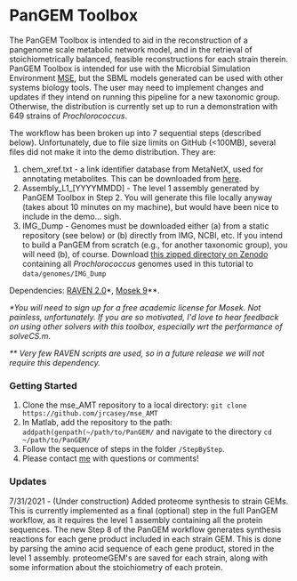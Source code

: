 # PanGEM Toolbox
The PanGEM Toolbox is intended to aid in the reconstruction of a pangenome scale metabolic network model, and in the retrieval of stoichiometrically balanced, feasible reconstructions for each strain therein. PanGEM Toolbox is intended for use with the Microbial Simulation Environment [MSE](https://github.com/jrcasey/mse_AMT), but the SBML models generated can be used with other systems biology tools. The user may need to implement changes and updates if they intend on running this pipeline for a new taxonomic group. Otherwise, the distribution is currently set up to run a demonstration with 649 strains of *Prochlorococcus*. 

The workflow has been broken up into 7 sequential steps (described below). Unfortunately, due to file size limits on GitHub (<100MB), several files did not make it into the demo distribution. They are:

1. chem_xref.txt - a link identifier database from MetaNetX, used for annotating metabolites. This can be downloaded from [here](https://www.metanetx.org/mnxdoc/mnxref.html).
2. Assembly\_L1\_[YYYYMMDD] - The level 1 assembly generated by PanGEM Toolbox in Step 2. You will generate this file locally anyway (takes about 10 minutes on my machine), but would have been nice to include in the demo... sigh.
3. IMG_Dump - Genomes must be downloaded either (a) from a static repository (see below) or (b) directly from IMG, NCBI, etc. If you intend to build a PanGEM from scratch (e.g., for another taxonomic group), you will need (b), of course. Download [this zipped directory on Zenodo](http://doi.org/10.5281/zenodo.4477905) containing all *Prochlorococcus* genomes used in this tutorial to `data/genomes/IMG_Dump`

Dependencies: [RAVEN 2.0](https://github.com/SysBioChalmers/RAVEN/wiki)\*, [Mosek 9](https://www.mosek.com/downloads/)\**. 

*\*You will need to sign up for a free academic license for Mosek. Not painless, unfortunately. If you are so motivated, I'd love to hear feedback on using other solvers with this toolbox, especially wrt the performance of solveCS.m.*

*\*\* Very few RAVEN scripts are used, so in a future release we will not require this dependency.*


### Getting Started
1. Clone the mse_AMT repository to a local directory: `git clone https://github.com/jrcasey/mse_AMT`
2. In Matlab, add the repository to the path: `addpath(genpath(~/path/to/PanGEM/` and navigate to the directory `cd ~/path/to/PanGEM/`
3. Follow the sequence of steps in the folder `/StepByStep`.
4. Please contact [me](https://jrcasey.github.io/) with questions or comments! 


### Updates
7/31/2021 - (Under construction) Added proteome synthesis to strain GEMs. This is currently implemented as a final (optional) step in the full PanGEM workflow, as it requires the level 1 assembly containing all the protein sequences. The new Step 8 of the PanGEM workflow generates synthesis reactions for each gene product included in each strain GEM. This is done by parsing the amino acid sequence of each gene product, stored in the level 1 assembly. proteomeGEM's are saved for each strain, along with some information about the stoichiometry of each protein. 